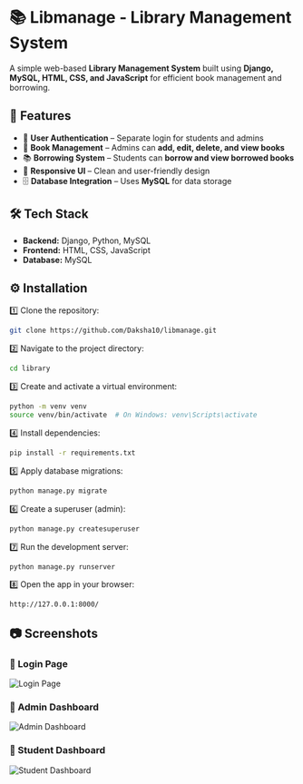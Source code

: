 # 📚 Libmanage - Library Management System

A simple web-based **Library Management System** built using **Django, MySQL, HTML, CSS, and JavaScript** for efficient book management and borrowing.

## 🚀 Features

- 🔐 **User Authentication** – Separate login for students and admins  
- 📖 **Book Management** – Admins can **add, edit, delete, and view books**  
- 📚 **Borrowing System** – Students can **borrow and view borrowed books**  
- 🎨 **Responsive UI** – Clean and user-friendly design  
- 🗄️ **Database Integration** – Uses **MySQL** for data storage  

## 🛠️ Tech Stack

- **Backend:** Django, Python, MySQL  
- **Frontend:** HTML, CSS, JavaScript  
- **Database:** MySQL  

## ⚙️ Installation

1️⃣ Clone the repository:
```sh
git clone https://github.com/Daksha10/libmanage.git
```

2️⃣ Navigate to the project directory:
```sh
cd library
```

3️⃣ Create and activate a virtual environment:
```sh
python -m venv venv
source venv/bin/activate  # On Windows: venv\Scripts\activate
```

4️⃣ Install dependencies:
```sh
pip install -r requirements.txt
```

5️⃣ Apply database migrations:
```sh
python manage.py migrate
```

6️⃣ Create a superuser (admin):
```sh
python manage.py createsuperuser
```

7️⃣ Run the development server:
```sh
python manage.py runserver
```

8️⃣ Open the app in your browser:
```
http://127.0.0.1:8000/
```

## 📷 Screenshots

### 🔹 Login Page  
![Login Page](screenshots/loginpage.png)

### 🔹 Admin Dashboard  
![Admin Dashboard](screenshots/admin-dashboard.png)

### 🔹 Student Dashboard  
![Student Dashboard](screenshots/student-dashboard.png)
